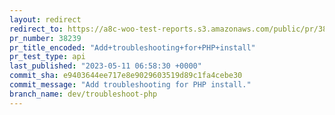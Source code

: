 ```yaml
---
layout: redirect
redirect_to: https://a8c-woo-test-reports.s3.amazonaws.com/public/pr/38239/api/index.html
pr_number: 38239
pr_title_encoded: "Add+troubleshooting+for+PHP+install"
pr_test_type: api
last_published: "2023-05-11 06:58:30 +0000"
commit_sha: e9403644ee717e8e9029603519d89c1fa4cebe30
commit_message: "Add troubleshooting for PHP install."
branch_name: dev/troubleshoot-php
---
```

